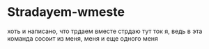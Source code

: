 # Stradayem-wmeste
хоть и написано, что  трдаем вместе стрдаю тут ток я, ведь в эта команда сосоит из меня, меня и еще одного  меня
